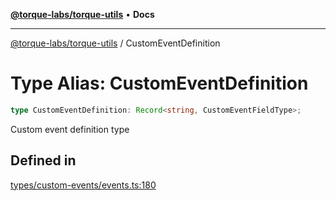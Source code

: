 [**@torque-labs/torque-utils**](../README.md) • **Docs**

***

[@torque-labs/torque-utils](../README.md) / CustomEventDefinition

# Type Alias: CustomEventDefinition

```ts
type CustomEventDefinition: Record<string, CustomEventFieldType>;
```

Custom event definition type

## Defined in

[types/custom-events/events.ts:180](https://github.com/torque-labs/torque-utils/blob/fcba00c7b8994c0932484e8f489988b91291c603/types/custom-events/events.ts#L180)
